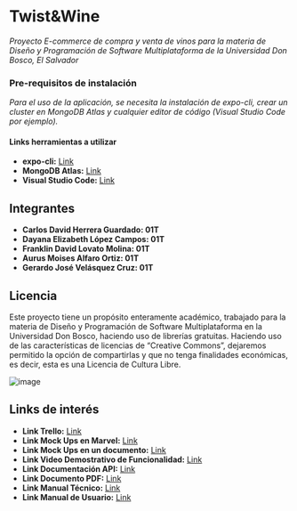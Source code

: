 # Twist&Wine

_Proyecto E-commerce de compra y venta de vinos para la materia de Diseño y Programación de Software Multiplataforma de la Universidad Don Bosco, El Salvador_

### Pre-requisitos de instalación

_Para el uso de la aplicación, se necesita la instalación de expo-cli, crear un cluster en MongoDB Atlas y cualquier editor de código (Visual Studio Code por ejemplo)._

#### Links herramientas a utilizar

- **expo-cli:** [Link](https://docs.expo.dev/workflow/expo-cli/)
- **MongoDB Atlas:** [Link](https://www.mongodb.com/es/cloud/atlas)
- **Visual Studio Code:** [Link](https://code.visualstudio.com/)

## Integrantes

- **Carlos David Herrera Guardado: 01T**
- **Dayana Elizabeth López Campos: 01T**
- **Franklin David Lovato Molina: 01T**
- **Aurus Moises Alfaro Ortiz: 01T**
- **Gerardo José Velásquez Cruz: 01T**

## Licencia

Este proyecto tiene un propósito enteramente académico, trabajado para la materia de Diseño y Programación de Software Multiplataforma en la Universidad Don Bosco, haciendo uso de librerías gratuitas. Haciendo uso de las características de licencias de “Creative Commons”, dejaremos permitido la opción de compartirlas y que no tenga finalidades económicas, es decir, esta es una Licencia de Cultura Libre.

![image](https://user-images.githubusercontent.com/50189393/132115949-1147cee0-ea81-47a5-94e5-d87fb808a802.png)

## Links de interés

- **Link Trello:** [Link](https://trello.com/areadetrabajo33)
- **Link Mock Ups en Marvel:** [Link](https://marvelapp.com/prototype/769a5dc)
- **Link Mock Ups en un documento:** [Link](https://docs.google.com/document/d/1GS7EVeHEXK1HaA_yozrDsA6mtAx5gh-9/edit?usp=sharing&ouid=107684904107417675018&rtpof=true&sd=true)
- **Link Video Demostrativo de Funcionalidad:** [Link](https://drive.google.com/file/d/1OCc_etTsIA8TRJRz_fdE7WRj34v15L5U/view?usp=sharing)
- **Link Documentación API:** [Link](https://documenter.getpostman.com/view/13313932/TzzEmtwz)
- **Link Documento PDF:** [Link](https://docs.google.com/document/d/1OVqtw6rUYAy1D7VA1iC7TNK9x9op055V/edit?usp=sharing&ouid=107684904107417675018&rtpof=true&sd=true)
- **Link Manual Técnico:** [Link](https://drive.google.com/file/d/1a7lMjOMvhdma8nUQBz1DBDagZiriH9eZ/view?usp=sharing)
- **Link Manual de Usuario:** [Link](https://drive.google.com/file/d/1insibfo9xYciPV6MBk8MRGlef7pHeifG/view?usp=sharing)
